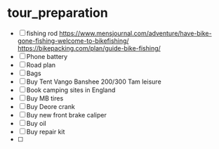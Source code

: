 # tour_preparation
- [ ] fishing rod
https://www.mensjournal.com/adventure/have-bike-gone-fishing-welcome-to-bikefishing/
https://bikepacking.com/plan/guide-bike-fishing/
- [ ] Phone battery
- [ ] Road plan
- [ ] Bags
- [ ] Buy Tent
Vango Banshee 200/300
Tam leisure
- [ ] Book camping sites in England
- [ ] Buy MB tires
- [ ] Buy Deore crank
- [ ] Buy new front brake caliper
- [ ] Buy oil
- [ ] Buy repair kit
- [ ] 


